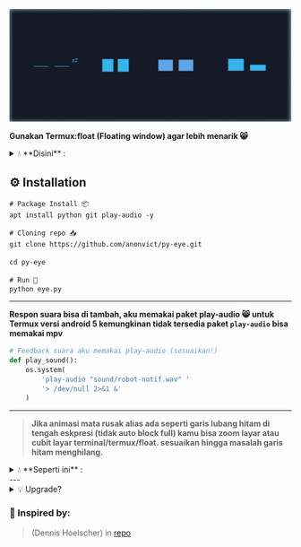 ![](scr/mata-biru.jpg)

**Gunakan Termux:float (Floating window) agar lebih menarik 😸**
<details>
  <summary>💧 **Disini** :</summary>
<br>
  
- Termux:Float [apk](https://f-droid.org/repo/com.termux.window_15.apk)
- atau kunjungi F-Droid untuk mendapatkan versi terbaru (jika ada)

</details>

## ⚙️ Installation
```
# Package Install 📦
apt install python git play-audio -y

# Cloning repo 📥
git clone https://github.com/anonvict/py-eye.git

cd py-eye

# Run 🐍
python eye.py
```
---
**Respon suara bisa di tambah, aku memakai paket play-audio 😸 untuk Termux versi android 5 kemungkinan tidak tersedia paket `play-audio` bisa memakai mpv**
```python
# Feedback suara aku memakai play-audio (sesuaikan!)
def play_sound():
    os.system(
        'play-audio "sound/robot-notif.wav" '
        '> /dev/null 2>&1 &'
    )
```
---

> **Jika animasi mata rusak alias ada seperti garis lubang hitam di tengah eskpresi (tidak auto block full) kamu bisa zoom layar atau cubit layar terminal/termux/float. sesuaikan hingga masalah garis hitam menghilang.**
<details>
  <summary>💧 **Seperti ini** :</summary>
<br>
![](scr/bad.jpg)
</details>
---

<details>
  <summary>💡 Upgrade?</summary>
<br>
  
- Menambahkan lebih banyak ekspresi 🤩
- Menggabungkannya dengan Jam/waktu. (menampilkan animasi >> waktu)
- Menambah sound effect agar lebih hidup 🐍
- termux-sensor -s "kx022 ACCELEROMETER" (woilah, jika kalian smart, mungkin bisa di integrasikan dengan sensor itu, ~canda~)
- dan lain²
</details>

### 💌 Inspired by:
> (Dennis Hoelscher) in [repo](https://github.com/FluxGarage/RoboEyes)
